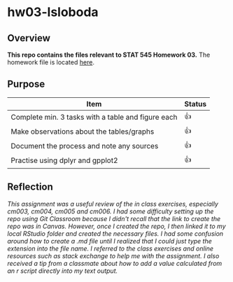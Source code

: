 # hw03-lsloboda

## Overview
**This repo contains the files relevant to STAT 545 Homework 03.**
The homework file is located [here](https://github.com/STAT545-UBC-students/hw03-lsloboda/blob/master/hw03-gapminder.md).

## Purpose

|    **Item**                                           | **Status** |
|-------------------------------------------------------|------------|
| Complete min. 3 tasks with a table and figure each    | :thumbsup: |
| Make observations about the tables/graphs             | :thumbsup: |
| Document the process and note any sources             | :thumbsup: |
| Practise using dplyr and gpplot2                      | :thumbsup: |

## Reflection

*This assignment was a useful review of the in class exercises, especially cm003, cm004, cm005 and cm006. I had some difficulty setting up the repo using Git Classroom because I didn't recall that the link to create the repo was in Canvas. However, once I created the repo, I then linked it to my local RStudio folder and created the necessary files. I had some confusion around how to create a .md file until I realized that I could just type the extension into the file name. I referred to the class exercises and online resources such as stack exchange to help me with the assignment. I also received a tip from a classmate about how to add a value calculated from an r script directly into my text output.*